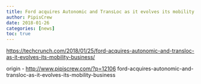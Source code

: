 ```yaml
---
title: Ford acquires Autonomic and TransLoc as it evolves its mobility business
author: PipisCrew
date: 2018-01-26
categories: [news]
toc: true
---
```


https://techcrunch.com/2018/01/25/ford-acquires-autonomic-and-transloc-as-it-evolves-its-mobility-business/

origin - http://www.pipiscrew.com/?p=12106 ford-acquires-autonomic-and-transloc-as-it-evolves-its-mobility-business